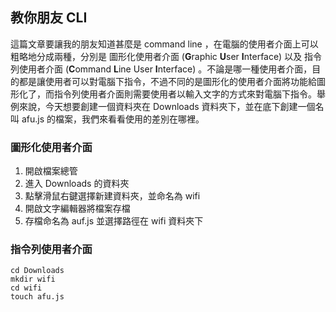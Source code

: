 ## 教你朋友 CLI 
這篇文章要讓我的朋友知道甚麼是 command line ，在電腦的使用者介面上可以粗略地分成兩種，分別是 圖形化使用者介面 (**G**raphic **U**ser **I**nterface) 以及 指令列使用者介面 (**C**ommand **L**ine User **I**nterface) 。不論是哪一種使用者介面，目的都是讓使用者可以對電腦下指令，不過不同的是圖形化的使用者介面將功能給圖形化了，而指令列使用者介面則需要使用者以輸入文字的方式來對電腦下指令。舉例來說，今天想要創建一個資料夾在 Downloads 資料夾下，並在底下創建一個名叫 afu.js 的檔案，我們來看看使用的差別在哪裡。

### 圖形化使用者介面
1. 開啟檔案總管
2. 進入 Downloads 的資料夾
3. 點擊滑鼠右鍵選擇新建資料夾，並命名為 wifi
4. 開啟文字編輯器將檔案存檔
5. 存檔命名為 auf.js 並選擇路徑在 wifi 資料夾下

### 指令列使用者介面
```
cd Downloads
mkdir wifi
cd wifi 
touch afu.js
```

